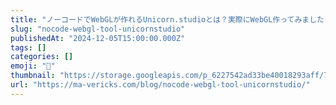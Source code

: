 ```yaml
---
title: "ノーコードでWebGLが作れるUnicorn.studioとは？実際にWebGL作ってみました"
slug: "nocode-webgl-tool-unicornstudio"
publishedAt: "2024-12-05T15:00:00.000Z"
tags: []
categories: []
emoji: "🐺"
thumbnail: "https://storage.googleapis.com/p_6227542ad33be40018293aff/787cf6b3-7925-4c4f-a8f3-eea2beff8fe3/nocode-webgl-tool-unicornstudio.png"
url: "https://ma-vericks.com/blog/nocode-webgl-tool-unicornstudio/"
---
```


